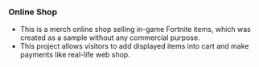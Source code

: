 ### Online Shop 
* This is a merch online shop selling in-game Fortnite items, which was created as a sample without any commercial purpose.
* This project allows visitors to add displayed items into cart and make payments like real-life web shop.
